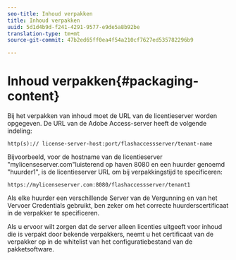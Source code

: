 ```yaml
---
seo-title: Inhoud verpakken
title: Inhoud verpakken
uuid: 5d1d4b9d-f241-4291-9577-e9de5a8b92be
translation-type: tm+mt
source-git-commit: 47b2ed65ff0ea4f54a210cf7627ed535782296b9

---
```



# Inhoud verpakken{#packaging-content}

Bij het verpakken van inhoud moet de URL van de licentieserver worden opgegeven. De URL van de Adobe Access-server heeft de volgende indeling:

```
http(s):// license-server-host:port/flashaccessserver/tenant-name
```

Bijvoorbeeld, voor de hostname van de licentieserver &quot;mylicenseserver.com&quot;luisterend op haven 8080 en een huurder genoemd &quot;huurder1&quot;, is de licentieserver URL om bij verpakkingstijd te specificeren:

```
https://mylicenseserver.com:8080/flashaccessserver/tenant1
```

Als elke huurder een verschillende Server van de Vergunning en van het Vervoer Credentials gebruikt, ben zeker om het correcte huurderscertificaat in de verpakker te specificeren.

Als u ervoor wilt zorgen dat de server alleen licenties uitgeeft voor inhoud die is verpakt door bekende verpakkers, neemt u het certificaat van de verpakker op in de whitelist van het configuratiebestand van de pakketsoftware.
